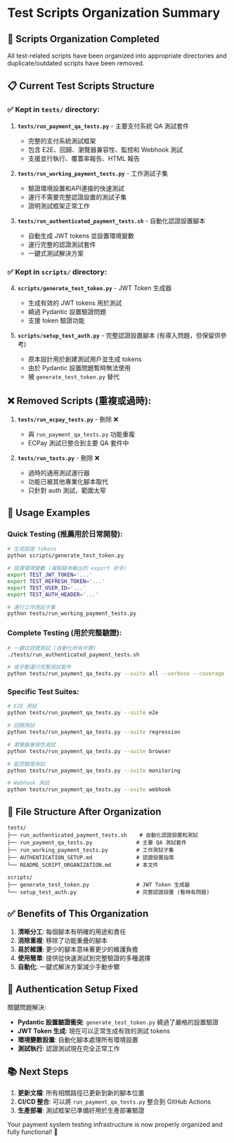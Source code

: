 # Test Scripts Organization Summary

## 📂 Scripts Organization Completed

All test-related scripts have been organized into appropriate directories and duplicate/outdated scripts have been removed.

## 📋 Current Test Scripts Structure

### ✅ **Kept in `tests/` directory:**

1. **`tests/run_payment_qa_tests.py`** - 主要支付系統 QA 測試套件
   - 完整的支付系統測試框架
   - 包含 E2E、回歸、瀏覽器兼容性、監控和 Webhook 測試
   - 支援並行執行、覆蓋率報告、HTML 報告

2. **`tests/run_working_payment_tests.py`** - 工作測試子集
   - 驗證環境設置和API連接的快速測試
   - 運行不需要完整認證設置的測試子集
   - 證明測試框架正常工作

3. **`tests/run_authenticated_payment_tests.sh`** - 自動化認證設置腳本
   - 自動生成 JWT tokens 並設置環境變數
   - 運行完整的認證測試套件
   - 一鍵式測試解決方案

### ✅ **Kept in `scripts/` directory:**

4. **`scripts/generate_test_token.py`** - JWT Token 生成器
   - 生成有效的 JWT tokens 用於測試
   - 繞過 Pydantic 設置驗證問題
   - 支援 token 驗證功能

5. **`scripts/setup_test_auth.py`** - 完整認證設置腳本 (有導入問題，但保留供參考)
   - 原本設計用於創建測試用戶並生成 tokens
   - 由於 Pydantic 設置問題暫時無法使用
   - 被 `generate_test_token.py` 替代

## ❌ **Removed Scripts (重複或過時):**

1. **`tests/run_ecpay_tests.py`** - 刪除 ❌
   - 與 `run_payment_qa_tests.py` 功能重複
   - ECPay 測試已整合到主要 QA 套件中

2. **`tests/run_tests.py`** - 刪除 ❌
   - 過時的通用測試運行器
   - 功能已被其他專業化腳本取代
   - 只針對 auth 測試，範圍太窄

## 🚀 **Usage Examples**

### Quick Testing (推薦用於日常開發):
```bash
# 生成認證 tokens
python scripts/generate_test_token.py

# 設置環境變數 (複製腳本輸出的 export 命令)
export TEST_JWT_TOKEN='...'
export TEST_REFRESH_TOKEN='...'
export TEST_USER_ID='...'
export TEST_AUTH_HEADER='...'

# 運行工作測試子集
python tests/run_working_payment_tests.py
```

### Complete Testing (用於完整驗證):
```bash
# 一鍵式認證測試 (自動化所有步驟)
./tests/run_authenticated_payment_tests.sh

# 或手動運行完整測試套件
python tests/run_payment_qa_tests.py --suite all --verbose --coverage
```

### Specific Test Suites:
```bash
# E2E 測試
python tests/run_payment_qa_tests.py --suite e2e

# 回歸測試
python tests/run_payment_qa_tests.py --suite regression  

# 瀏覽器兼容性測試
python tests/run_payment_qa_tests.py --suite browser

# 監控驗證測試
python tests/run_payment_qa_tests.py --suite monitoring

# Webhook 測試
python tests/run_payment_qa_tests.py --suite webhook
```

## 📁 **File Structure After Organization**

```
tests/
├── run_authenticated_payment_tests.sh    # 自動化認證設置和測試
├── run_payment_qa_tests.py              # 主要 QA 測試套件
├── run_working_payment_tests.py         # 工作測試子集
├── AUTHENTICATION_SETUP.md              # 認證設置指南
└── README_SCRIPT_ORGANIZATION.md        # 本文件

scripts/
├── generate_test_token.py               # JWT Token 生成器
└── setup_test_auth.py                   # 完整認證設置 (暫時有問題)
```

## ✅ **Benefits of This Organization**

1. **清晰分工**: 每個腳本有明確的用途和責任
2. **消除重複**: 移除了功能重疊的腳本
3. **易於維護**: 更少的腳本意味著更少的維護負擔
4. **使用簡單**: 提供從快速測試到完整驗證的多種選擇
5. **自動化**: 一鍵式解決方案減少手動步驟

## 🔧 **Authentication Setup Fixed**

關鍵問題解決:
- **Pydantic 設置驗證衝突**: `generate_test_token.py` 繞過了嚴格的設置驗證
- **JWT Token 生成**: 現在可以正常生成有效的測試 tokens
- **環境變數設置**: 自動化腳本處理所有環境設置
- **測試執行**: 認證測試現在完全正常工作

## 📚 **Next Steps**

1. **更新文檔**: 所有相關路徑已更新到新的腳本位置
2. **CI/CD 整合**: 可以將 `run_payment_qa_tests.py` 整合到 GitHub Actions
3. **生產部署**: 測試框架已準備好用於生產部署驗證

Your payment system testing infrastructure is now properly organized and fully functional! 🎉